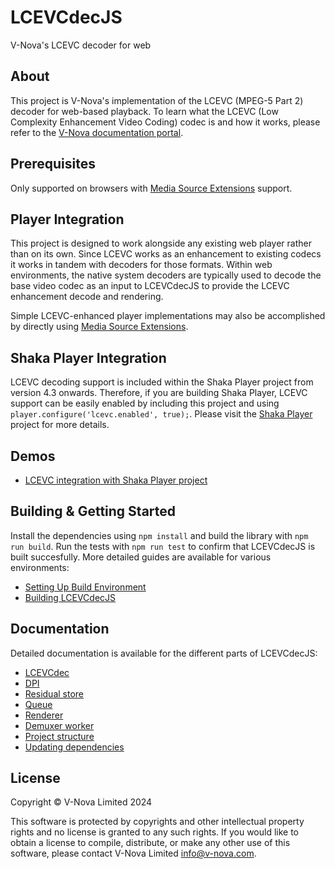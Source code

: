 # LCEVCdecJS
V-Nova's LCEVC decoder for web 

## About

This project is V-Nova's implementation of the LCEVC (MPEG-5 Part 2) decoder for web-based playback. To learn what the LCEVC (Low Complexity Enhancement Video Coding) codec is and how it works, please refer to the [V-Nova documentation portal](https://docs.v-nova.com/v-nova/lcevc/lcevc-sdk-overview).

## Prerequisites 

Only supported on browsers with [Media Source Extensions](https://caniuse.com/?search=media%20source%20extensions) support. 

## Player Integration 

This project is designed to work alongside any existing web player rather than on its own. Since LCEVC works as an enhancement to existing codecs it works in tandem with decoders for those formats. Within web environments, the native system decoders are typically used to decode the base video codec as an input to LCEVCdecJS to provide the LCEVC enhancement decode and rendering. 

Simple LCEVC-enhanced player implementations may also be accomplished by directly using [Media Source Extensions](https://developer.mozilla.org/en-US/docs/Web/API/MediaSource). 

## Shaka Player Integration 

LCEVC decoding support is included within the Shaka Player project from version 4.3 onwards. Therefore, if you are building Shaka Player, LCEVC support can be easily enabled by including this project and using `player.configure('lcevc.enabled', true);`. Please visit the [Shaka Player](Shaka-Player) project for more details. 

## Demos 
- [LCEVC integration with Shaka Player project]( https://shaka-player-demo.appspot.com/demo/#panel=ALL_CONTENT;panelData=LCEVC;build=uncompiled)  

## Building & Getting Started

Install the dependencies using `npm install` and build the library with `npm run build`. Run
the tests with `npm run test` to confirm that LCEVCdecJS is built succesfully. More
detailed guides are available for various environments:

* [Setting Up Build Environment](docs/setting_up.md)
* [Building LCEVCdecJS](docs/building.md)

## Documentation

Detailed documentation is available for the different parts of LCEVCdecJS:

* [LCEVCdec](docs/dec/LCEVCdec.md)
* [DPI](docs/dec/dpi.md)
* [Residual store](docs/dec/residual_store.md.md)
* [Queue](docs/dec/queue.md)
* [Renderer](docs/dec/renderer.md)
* [Demuxer worker](docs/dec/demuxer_worker.md)
* [Project structure](docs/structure.md)
* [Updating dependencies](docs/update_deps.md)

## License

Copyright © V-Nova Limited 2024

This software is protected by copyrights and other intellectual property rights and no license is granted to any such rights. If you would like to obtain a license to compile, distribute, or make any other use of this software, please contact V-Nova Limited info@v-nova.com.
